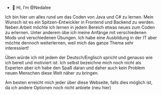 - 👋 Hi, I’m @Nedalee

Ich bin hier um alles rund um das Coden von Java und C# zu lernen.
Mein Wunsch ist es ein Spitzen-Entwickler in Frontend und Backend zu werden.
Neben Arbeit möchte ich lernen in jedem Bereich etwas neues zum Coden zu erlernen.
Unter anderem übe ich meine Anfänge mit verschiedenen Mods und verschiedenen Übungen.
Ich habe eine Ausbildung in der IT aber möchte dennoch weiterlernen, weil mich das ganze Thema sehr interessiert!

Üben würde ich mit jedem der Deutsch/Englisch spricht und genauso wie ich bereit und motiviert ist.
Ich selbst bezeichne mich noch nicht als Experten aber ich habe den Spaß daran und daher auch kein Problem neuen Menschen diese Welt näher zu bringen.

Am besten erreicht mich jeder über diese Webseite, falls dies möglich ist, da ich andere Optionen noch nicht anbiete (neu hier)
